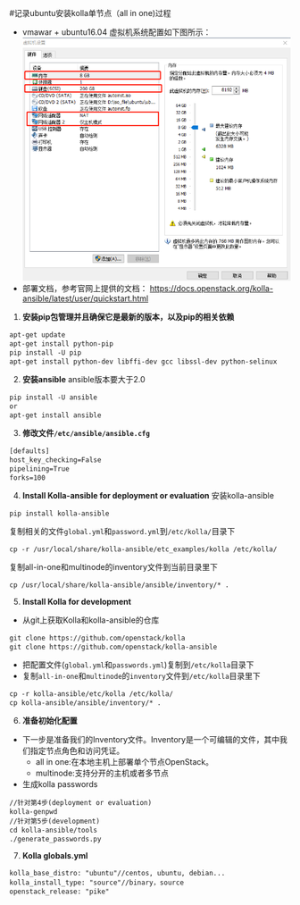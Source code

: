 #记录ubuntu安装kolla单节点（all in one)过程
- vmawar + ubuntu16.04
虚拟机系统配置如下图所示：
![虚拟机配置](assets/markdown-img-paste-20180313143149518.png)
- 部署文档，参考官网上提供的文档：
https://docs.openstack.org/kolla-ansible/latest/user/quickstart.html
1. **安装pip包管理并且确保它是最新的版本，以及pip的相关依赖**
```shell
apt-get update
apt-get install python-pip
pip install -U pip
apt-get install python-dev libffi-dev gcc libssl-dev python-selinux
```
2. **安装ansible**
ansible版本要大于2.0
```shell
pip install -U ansible
or
apt-get install ansible
```
3. **修改文件`/etc/ansible/ansible.cfg`**
```
[defaults]
host_key_checking=False
pipelining=True
forks=100
```
4. **Install Kolla-ansible for deployment or evaluation**
安装kolla-ansible
```
pip install kolla-ansible
```
复制相关的文件`global.yml`和`password.yml`到`/etc/kolla/`目录下
```
cp -r /usr/local/share/kolla-ansible/etc_examples/kolla /etc/kolla/
```
复制all-in-one和multinode的inventory文件到当前目录里下
```
cp /usr/local/share/kolla-ansible/ansible/inventory/* .
```
5. **Install Kolla for development**
- 从git上获取Kolla和kolla-ansible的仓库
```
git clone https://github.com/openstack/kolla
git clone https://github.com/openstack/kolla-ansible
```
- 把配置文件(`global.yml`和`passwords.yml`)复制到`/etc/kolla`目录下
- 复制`all-in-one`和`multinode`的`inventory`文件到`/etc/kolla`目录里下
```
cp -r kolla-ansible/etc/kolla /etc/kolla/
cp kolla-ansible/ansible/inventory/* .
```
6. **准备初始化配置**
- 下一步是准备我们的Inventory文件。Inventory是一个可编辑的文件，其中我们指定节点角色和访问凭证。
    - all in one:在本地主机上部署单个节点OpenStack。
    - multinode:支持分开的主机或者多节点
- 生成kolla passwords
```
//针对第4步(deployment or evaluation)
kolla-genpwd
//针对第5步(development)
cd kolla-ansible/tools
./generate_passwords.py
```
7. **Kolla globals.yml**
```
kolla_base_distro: "ubuntu"//centos, ubuntu, debian...
kolla_install_type: "source"//binary，source
openstack_release: "pike"

```
